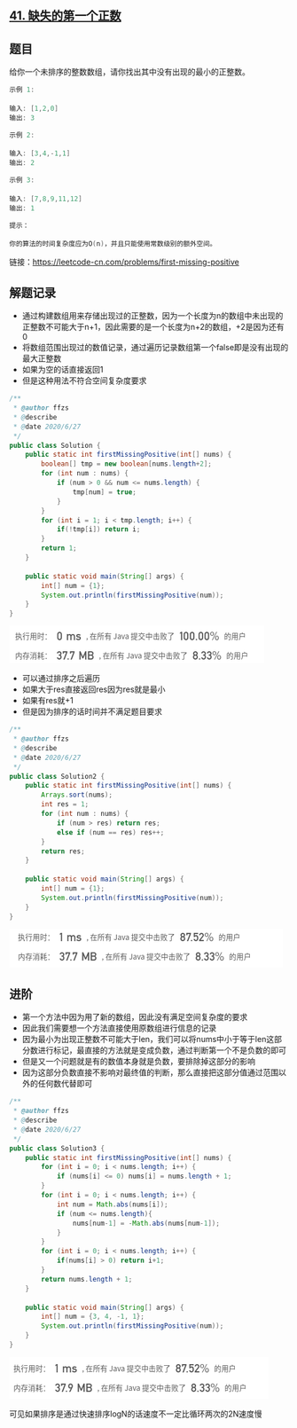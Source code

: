 ## [41. 缺失的第一个正数](https://leetcode-cn.com/problems/first-missing-positive/)

## 题目

给你一个未排序的整数数组，请你找出其中没有出现的最小的正整数。

```java
示例 1:

输入: [1,2,0]
输出: 3
```

```java
示例 2:

输入: [3,4,-1,1]
输出: 2
```

```java
示例 3:

输入: [7,8,9,11,12]
输出: 1
```

```java
提示：

你的算法的时间复杂度应为O(n)，并且只能使用常数级别的额外空间。
```


链接：https://leetcode-cn.com/problems/first-missing-positive

## 解题记录

+ 通过构建数组用来存储出现过的正整数，因为一个长度为n的数组中未出现的正整数不可能大于n+1，因此需要的是一个长度为n+2的数组，+2是因为还有0
+ 将数组范围出现过的数值记录，通过遍历记录数组第一个false即是没有出现的最大正整数
+ 如果为空的话直接返回1
+ 但是这种用法不符合空间复杂度要求

```java
/**
 * @author ffzs
 * @describe
 * @date 2020/6/27
 */
public class Solution {
    public static int firstMissingPositive(int[] nums) {
        boolean[] tmp = new boolean[nums.length+2];
        for (int num : nums) {
            if (num > 0 && num <= nums.length) {
                tmp[num] = true;
            }
        }
        for (int i = 1; i < tmp.length; i++) {
            if(!tmp[i]) return i;
        }
        return 1;
    }

    public static void main(String[] args) {
        int[] num = {1};
        System.out.println(firstMissingPositive(num));
    }
}
```

![image-20200627111316040](README.assets/image-20200627111316040.png)

+ 可以通过排序之后遍历
+ 如果大于res直接返回res因为res就是最小
+ 如果有res就+1
+ 但是因为排序的话时间并不满足题目要求

```java
/**
 * @author ffzs
 * @describe
 * @date 2020/6/27
 */
public class Solution2 {
    public static int firstMissingPositive(int[] nums) {
        Arrays.sort(nums);
        int res = 1;
        for (int num : nums) {
            if (num > res) return res;
            else if (num == res) res++;
        }
        return res;
    }

    public static void main(String[] args) {
        int[] num = {1};
        System.out.println(firstMissingPositive(num));
    }
}
```

![image-20200627113915825](README.assets/image-20200627113915825.png)

## 进阶

+ 第一个方法中因为用了新的数组，因此没有满足空间复杂度的要求
+ 因此我们需要想一个方法直接使用原数组进行信息的记录
+ 因为最小为出现正整数不可能大于len，我们可以将nums中小于等于len这部分数进行标记，最直接的方法就是变成负数，通过判断第一个不是负数的即可
+ 但是又一个问题就是有的数值本身就是负数，要排除掉这部分的影响
+ 因为这部分负数直接不影响对最终值的判断，那么直接把这部分值通过范围以外的任何数代替即可

```java
/**
 * @author ffzs
 * @describe
 * @date 2020/6/27
 */
public class Solution3 {
    public static int firstMissingPositive(int[] nums) {
        for (int i = 0; i < nums.length; i++) {
            if (nums[i] <= 0) nums[i] = nums.length + 1;
        }
        for (int i = 0; i < nums.length; i++) {
            int num = Math.abs(nums[i]);
            if (num <= nums.length){
                nums[num-1] = -Math.abs(nums[num-1]);
            }
        }
        for (int i = 0; i < nums.length; i++) {
            if(nums[i] > 0) return i+1;
        }
        return nums.length + 1;
    }

    public static void main(String[] args) {
        int[] num = {3, 4, -1, 1};
        System.out.println(firstMissingPositive(num));
    }
}

```

![image-20200627130257424](README.assets/image-20200627130257424.png)

可见如果排序是通过快速排序logN的话速度不一定比循环两次的2N速度慢



